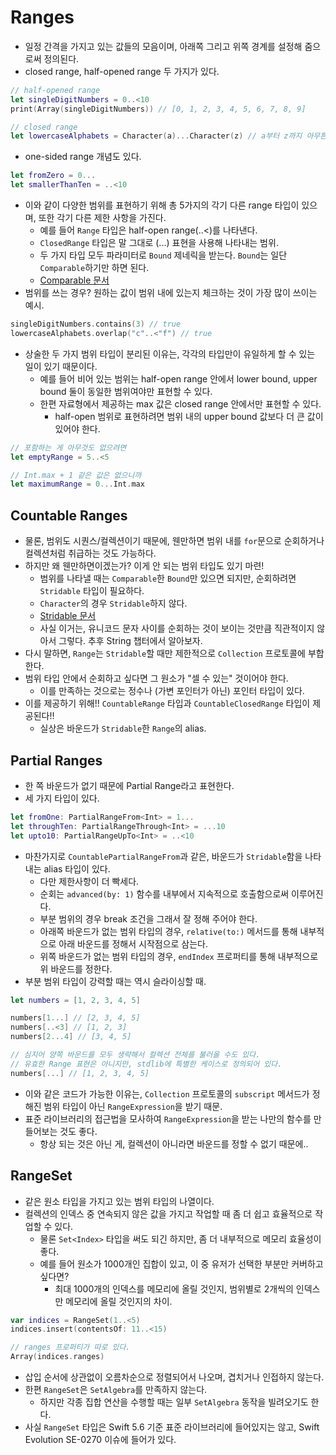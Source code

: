 # Ranges
- 일정 간격을 가지고 있는 값들의 모음이며, 아래쪽 그리고 위쪽 경계를 설정해 줌으로써 정의된다.
- closed range, half-opened range 두 가지가 있다.
```Swift
// half-opened range
let singleDigitNumbers = 0..<10
print(Array(singleDigitNumbers)) // [0, 1, 2, 3, 4, 5, 6, 7, 8, 9]

// closed range
let lowercaseAlphabets = Character(a)...Character(z) // a부터 z까지 아무튼 나옵니다!
```
- one-sided range 개념도 있다.
```Swift 
let fromZero = 0...
let smallerThanTen = ..<10
```
- 이와 같이 다양한 범위를 표현하기 위해 총 5가지의 각기 다른 range 타입이 있으며, 또한 각기 다른 제한 사항을 가진다.
  - 예를 들어 `Range` 타입은 half-open range(..<)를 나타낸다.
  - `ClosedRange` 타입은 말 그대로 (...) 표현을 사용해 나타내는 범위.
  - 두 가지 타입 모두 파라미터로 `Bound` 제네릭을 받는다. `Bound`는 일단 `Comparable`하기만 하면 된다.
  - [Comparable 문서](https://developer.apple.com/documentation/swift/comparable)
- 범위를 쓰는 경우? 원하는 값이 범위 내에 있는지 체크하는 것이 가장 많이 쓰이는 예시.
```Swift
singleDigitNumbers.contains(3) // true
lowercaseAlphabets.overlap("c"..<"f") // true
```
- 상술한 두 가지 범위 타입이 분리된 이유는, 각각의 타입만이 유일하게 할 수 있는 일이 있기 때문이다.
  - 예를 들어 비어 있는 범위는 half-open range 안에서 lower bound, upper bound 둘이 동일한 범위여야만 표현할 수 있다.
  - 한편 자료형에서 제공하는 max 값은 closed range 안에서만 표현할 수 있다.
    - half-open 범위로 표현하려면 범위 내의 upper bound 값보다 더 큰 값이 있어야 한다.
```Swift
// 포함하는 게 아무것도 없으려면
let emptyRange = 5..<5

// Int.max + 1 같은 값은 없으니까
let maximumRange = 0...Int.max
```

## Countable Ranges
- 물론, 범위도 시퀀스/컬렉션이기 때문에, 웬만하면 범위 내를 `for`문으로 순회하거나 컬렉션처럼 취급하는 것도 가능하다.
- 하지만 왜 웬만하면이겠는가? 이게 안 되는 범위 타입도 있기 마련!
  - 범위를 나타낼 때는 `Comparable`한 `Bound`만 있으면 되지만, 순회하려면 `Stridable` 타입이 필요하다.
  - `Character`의 경우 `Stridable`하지 않다.
  - [Stridable 문서](https://developer.apple.com/documentation/swift/strideable)
  - 사실 이거는, 유니코드 문자 사이를 순회하는 것이 보이는 것만큼 직관적이지 않아서 그렇다. 추후 String 챕터에서 알아보자.
- 다시 말하면, `Range`는 `Stridable`할 때만 제한적으로 `Collection` 프로토콜에 부합한다.
- 범위 타입 안에서 순회하고 싶다면 그 원소가 "셀 수 있는" 것이어야 한다.
  - 이를 만족하는 것으로는 정수나 (가변 포인터가 아닌) 포인터 타입이 있다.
- 이를 제공하기 위해!! `CountableRange` 타입과 `CountableClosedRange` 타입이 제공된다!!
  - 실상은 바운드가 `Stridable`한 `Range`의 alias.

## Partial Ranges
- 한 쪽 바운드가 없기 때문에 Partial Range라고 표현한다.
- 세 가지 타입이 있다.
```Swift
let fromOne: PartialRangeFrom<Int> = 1...
let throughTen: PartialRangeThrough<Int> = ...10
let upto10: PartialRangeUpTo<Int> = ..<10
```
- 마찬가지로 `CountablePartialRangeFrom`과 같은, 바운드가 `Stridable`함을 나타내는 alias 타입이 있다.
  - 다만 제한사항이 더 빡세다.
  - 순회는 `advanced(by: 1)` 함수를 내부에서 지속적으로 호출함으로써 이루어진다.
  - 부분 범위의 경우 break 조건을 그래서 잘 정해 주어야 한다.
  - 아래쪽 바운드가 없는 범위 타입의 경우, `relative(to:)` 메서드를 통해 내부적으로 아래 바운드를 정해서 시작점으로 삼는다.
  - 위쪽 바운드가 없는 범위 타입의 경우, `endIndex` 프로퍼티를 통해 내부적으로 위 바운드를 정한다.
- 부분 범위 타입이 강력할 때는 역시 슬라이싱할 때.
```Swift 
let numbers = [1, 2, 3, 4, 5]

numbers[1...] // [2, 3, 4, 5]
numbers[..<3] // [1, 2, 3]
numbers[2...4] // [3, 4, 5]

// 심지어 양쪽 바운드를 모두 생략해서 컬렉션 전체를 불러올 수도 있다.
// 유효한 Range 표현은 아니지만, stdlib에 특별한 케이스로 정의되어 있다.
numbers[...] // [1, 2, 3, 4, 5]
```
- 이와 같은 코드가 가능한 이유는, `Collection` 프로토콜의 `subscript` 메서드가 정해진 범위 타입이 아닌 `RangeExpression`을 받기 때문.
- 표준 라이브러리의 접근법을 모사하여 `RangeExpression`을 받는 나만의 함수를 만들어보는 것도 좋다.
  - 항상 되는 것은 아닌 게, 컬렉션이 아니라면 바운드를 정할 수 없기 때문에..

## RangeSet
- 같은 원소 타입을 가지고 있는 범위 타입의 나열이다.
- 컬렉션의 인덱스 중 연속되지 않은 값을 가지고 작업할 때 좀 더 쉽고 효율적으로 작업할 수 있다.
  - 물론 `Set<Index>` 타입을 써도 되긴 하지만, 좀 더 내부적으로 메모리 효율성이 좋다.
  - 예를 들어 원소가 1000개인 집합이 있고, 이 중 유저가 선택한 부분만 커버하고 싶다면?
    - 최대 1000개의 인덱스를 메모리에 올릴 것인지, 범위별로 2개씩의 인덱스만 메모리에 올릴 것인지의 차이.
```Swift
var indices = RangeSet(1..<5)
indices.insert(contentsOf: 11..<15)

// ranges 프로퍼티가 따로 있다.
Array(indices.ranges)
```
- 삽입 순서에 상관없이 오름차순으로 정렬되어서 나오며, 겹치거나 인접하지 않는다.
- 한편 `RangeSet`은 `SetAlgebra`를 만족하지 않는다.
  - 하지만 각종 집합 연산을 수행할 때는 일부 `SetAlgebra` 동작을 빌려오기도 한다.
- 사실 `RangeSet` 타입은 Swift 5.6 기준 표준 라이브러리에 들어있지는 않고, Swift Evolution SE-0270 이슈에 들어가 있다.